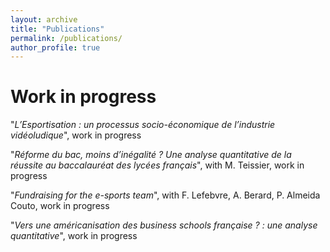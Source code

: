 ```yaml
---
layout: archive
title: "Publications"
permalink: /publications/
author_profile: true
---
```


Work in progress
======
"_L’Esportisation : un processus socio-économique de l’industrie vidéoludique_", work in progress

"_Réforme du bac, moins d’inégalité ? Une analyse quantitative de la réussite au baccalauréat des lycées français_", with M. Teissier, work in progress

"_Fundraising for the e-sports team_", with F. Lefebvre, A. Berard, P. Almeida Couto, work in progress

"_Vers une américanisation des business schools française ? : une analyse quantitative_", work in progress
